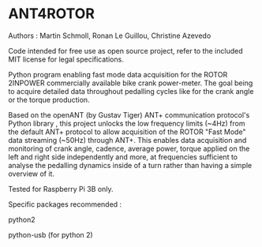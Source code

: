 # ANT4ROTOR

Authors : Martin Schmoll, Ronan Le Guillou, Christine Azevedo

Code intended for free use as open source project, refer to the included MIT license for legal specifications.

Python program enabling fast mode data acquisition for the ROTOR 2INPOWER commercially available bike crank power-meter. The goal being to acquire detailed data throughout pedalling cycles like for the crank angle or the torque production. 

Based on the openANT (by Gustav Tiger) ANT+ communication protocol's Python library , this project unlocks the low frequency limits (~4Hz) from the default ANT+ protocol to allow acquisition of the ROTOR "Fast Mode" data streaming (~50Hz) through ANT+. This enables data acquisition and monitoring of crank angle, cadence, average power, torque applied on the left and right side independently and more, at frequencies sufficient to analyse the pedalling dynamics inside of a turn rather than having a simple overview of it.


Tested for Raspberry Pi 3B only.


Specific packages recommended :

python2

python-usb   (for python 2)
